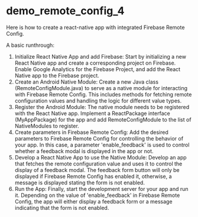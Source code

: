 # demo_remote_config_4

Here is how to create a react-native app with integrated Firebase Remote Config.

A basic runthrough:
1. Initialize React Native App and add Firebase: Start by initializing a new React Native app and create a corresponding project on Firebase. Enable Google Analytics for the Firebase Project, and add the React Native app to the Firebase project. 
2. Create an Android Native Module: Create a new Java class (RemoteConfigModule.java) to serve as a native module for interacting with Firebase Remote Config. This includes methods for fetching remote configuration values and handling the logic for different value types. 
3. Register the Android Module: The native module needs to be registered with the React Native app. Implement a ReactPackage interface (MyAppPackage) for the app and add RemoteConfigModule to the list of NativeModules to register. 
4. Create parameters in Firebase Remote Config: Add the desired parameters to Firebase Remote Config for controlling the behavior of your app. In this case, a parameter 'enable_feedback' is used to control whether a feedback modal is displayed in the app or not. 
5. Develop a React Native App to use the Native Module: Develop an app that fetches the remote configuration value and uses it to control the display of a feedback modal. The feedback form button will only be displayed if Firebase Remote Config has enabled it, otherwise, a message is displayed stating the form is not enabled. 
6. Run the App: Finally, start the development server for your app and run it. Depending on the value of 'enable_feedback' in Firebase Remote Config, the app will either display a feedback form or a message indicating that the form is not enabled. 
